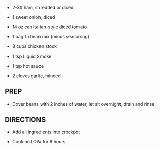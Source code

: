 - 2-3# ham, shredded or diced

- 1 sweet onion, diced

- 14 oz can Italian-style diced tomato

- 1 bag 15 bean mix (minus seasoning)

- 8 cups chicken stock

- 1 tsp Liquid Smoke

- 1 tsp hot sauce

- 2 cloves garlic, minced

## PREP

- Cover beans with 2 inches of water, let sit overnight, drain and
    rinse

## DIRECTIONS

- Add all ingredients into crockpot

- Cook on LOW for 6 hours

